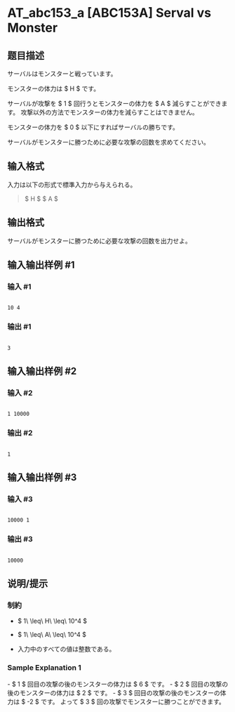 # AT_abc153_a [ABC153A] Serval vs Monster

## 题目描述

[problemUrl]: https://atcoder.jp/contests/abc153/tasks/abc153_a

サーバルはモンスターと戦っています。

モンスターの体力は $ H $ です。

サーバルが攻撃を $ 1 $ 回行うとモンスターの体力を $ A $ 減らすことができます。 攻撃以外の方法でモンスターの体力を減らすことはできません。

モンスターの体力を $ 0 $ 以下にすればサーバルの勝ちです。

サーバルがモンスターに勝つために必要な攻撃の回数を求めてください。

## 输入格式

入力は以下の形式で標準入力から与えられる。

> $ H $ $ A $

## 输出格式

サーバルがモンスターに勝つために必要な攻撃の回数を出力せよ。

## 输入输出样例 #1

### 输入 #1

```
10 4
```

### 输出 #1

```
3
```

## 输入输出样例 #2

### 输入 #2

```
1 10000
```

### 输出 #2

```
1
```

## 输入输出样例 #3

### 输入 #3

```
10000 1
```

### 输出 #3

```
10000
```

## 说明/提示

### 制約

- $ 1\ \leq\ H\ \leq\ 10^4 $
- $ 1\ \leq\ A\ \leq\ 10^4 $
- 入力中のすべての値は整数である。

### Sample Explanation 1

\- $ 1 $ 回目の攻撃の後のモンスターの体力は $ 6 $ です。 - $ 2 $ 回目の攻撃の後のモンスターの体力は $ 2 $ です。 - $ 3 $ 回目の攻撃の後のモンスターの体力は $ -2 $ です。 よって $ 3 $ 回の攻撃でモンスターに勝つことができます。
